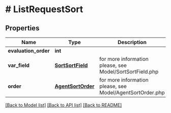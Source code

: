 # # ListRequestSort


## Properties 


Name | Type | Description | Notes
------------ | ------------- | ------------- | -------------
**evaluation_order**| **int** |   | [optional]
**var_field**| [**SortSortField**](SortSortField.md) |  for more information please, see Model/SortSortField.php  | [optional] [default to SortSortField.UNKNOWN]
**order**| [**AgentSortOrder**](AgentSortOrder.md) |  for more information please, see Model/AgentSortOrder.php  | [optional] [default to AgentSortOrder.DESC]


[[Back to Model list]](../../README.md#models) [[Back to API list]](../../README.md#endpoints) [[Back to README]](../../README.md)

